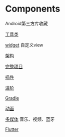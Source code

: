 # Components
Android第三方库收藏

[工具类](工具类.md)

[widget](widget.md) 自定义view

[架构](架构.md)

[完整项目](完整项目.md)

[插件](插件.md)

[进阶](进阶.md)

[Gradle](Gradle.md)

[动画](动画.md) 

[多媒体](多媒体.md) 音乐、视频、蓝牙

[Flutter](Flutter.md)